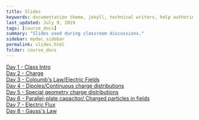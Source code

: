 ```yaml
---
title: Slides
keywords: documentation theme, jekyll, technical writers, help authoring tools, hat replacements
last_updated: July 9, 2019
tags: [course_docs]
summary: "Slides used during classroom discussions."
sidebar: mydoc_sidebar
permalink: slides.html
folder: course_docs
---
```



 [Day 1 - Class Intro][day1]  
 [Day 2 - Charge][day2]  
 [Day 3 - Coloumb's Law/Electric Fields][day3]  
 [Day 4 - Dipoles/Continuous charge distributions][day4]  
 [Day 5 - Special geometry charge distributions][day5]  
 [Day 6 - Parallel-plate capacitor/ Charged particles in fields][day6]  
 [Day 7 - Electric Flux][day7]  
 [Day 8 - Gauss's Law][day8]  
<!-- [Day 9 - Uniform Circular Motion][day9]  
 [Day 10 - Nonuniform Circular Motion][day10]  
 [Day 11 - Newton's Laws][day11]    
 [Day 12 - Newton's Second Law][day12]  
 [Day 13 - Newton's Second Law (Friction)][day13]  
 [Day 14 - Newton's Third Law][day14]    
 [Day 15 - Newton's Third Law (Ropes and Pulleys)][day15]     
 [Day 16 - Newton's Third Law (more)][day16]    
 [Day 17 - Newton's Second Law (Circular Motion)][day16]  
 [Day 18 - Newton's Second Law (Nonuniform Circular Motion)][day17]  
 [Day 19 - Work and Energy][day19]      
 [Day 20 - Springs and Power][day20]     
 [Day 21 - Conservation of Energy][day21]  
 [Day 22 - Energy Diagrams][day22]  
 [Euler's Method][eulers]  
 [Day 23 - Momentum][day23]      
 [Day 24 - Collisions][day24]      
 [Day 25 - Jeopardy][day25]      
 [Day 25 - Center of Mass, Torque][day26]   
 [Day 26 - Rotational Dynamics][day27]      
 [Day 27 - Static Equilibrium, Rolling Motion][day28]      
 [Day 28 - Conservation of Angular Momentum][day29]       
[Day 29 - Gravitation][day30]      
[Day 30 - Gravitational Potential Energy][day31]  
[Day 31 - Final Review][day32] --->

[day1]: ../course_docs/slides/D1-IntroToPH220.pdf  
[day2]: ../course_docs/slides/D2-Charge.pdf  
[day3]: ../course_docs/slides/Day3-ColoumbsLaw.pdf  
[day4]: ../course_docs/slides/D4-Continuous_Charge_Distributions.pdf  
[day5]: ../course_docs/slides/D5-Special_Geometry.pdf  
[day6]: ../course_docs/slides/D6-Parallel_Plate_Capacitor.pdf  
[day7]: ../course_docs/slides/D7-Electric_Flux.pdf  
[day8]: ../course_docs/slides/D8-Gauss_Law.pdf    
[day9]: ../course_docs/slides/D9-Uniform_Circular_Motion.pdf    
[day10]: ../course_docs/slides/D10-Nonuniform_Circular_Motion.pdf    
[day11]: ../course_docs/slides/D11-Newtons_Laws.pdf    
[day12]: ../course_docs/slides/D12-Newtons_Second_Law.pdf  
[day13]: ../course_docs/slides/D13-N2_with_Friction.pdf  
[day14]: ../course_docs/slides/D14-Newtons_Third.pdf  
[day15]: ../course_docs/slides/D15-Newtons_Third_Ropes_Pulleys.pdf  
[day16]: ../course_docs/slides/D16-More_Newtons_Third.pdf  
[day17]: ../course_docs/slides/D17-Newt_2_Circular.pdf  
[day18]: ../course_docs/slides/D18-N2_NonUniform_Circular.pdf  
[day19]: ../course_docs/slides/D19-Work_Energy.pdf  
[day20]: ../course_docs/slides/D20-Spring_Power.pdf  
[day21]: ../course_docs/slides/D21-Cons_of_Energy.pdf  
[day22]: ../course_docs/slides/D22-Energy_Diagrams.pdf  
[day23]: ../course_docs/slides/D23-Momentum.pdf  
[day24]: ../course_docs/slides/D24-Collisions.pdf  
[day25]: ../course_docs/slides/D25-Jeopardy.pdf  
[day26]: ../course_docs/slides/D26-Torque-COM.pdf  
[day27]: ../course_docs/slides/D27-Torque_Dynamics.pdf  
[day28]: ../course_docs/slides/D28-Equilibrium-Rolling.pdf  
[day29]: ../course_docs/slides/D29-Ang_Mom.pdf
[eulers]: ../course_docs/slides/EulersMethod.pdf  
[day30]: ../course_docs/slides/D30-Gravity.pdf  
[day31]: ../course_docs/slides/D31-Grav_Pot_Energy.pdf  
[day32]: ../course_docs/slides/D32-Final_Review.pdf  
